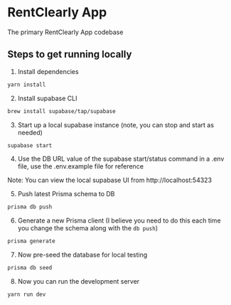 # RentClearly App

The primary RentClearly App codebase
## Steps to get running locally

1. Install dependencies 
```bash
yarn install
```

2. Install supabase CLI
```bash
brew install supabase/tap/supabase
```

3. Start up a local supabase instance (note, you can stop and start as needed)
```bash
supabase start
```

4. Use the DB URL value of the supabase start/status command in a .env file, use the .env.example file for reference

Note: You can view the local supabase UI from http://localhost:54323

5. Push latest Prisma schema to DB
```bash
prisma db push
```

6. Generate a new Prisma client (I believe you need to do this each time you change the schema along with the `db push`)
```bash
prisma generate
```

7. Now pre-seed the database for local testing
```bash
prisma db seed
```

8. Now you can run the development server
```bash
yarn run dev
```
